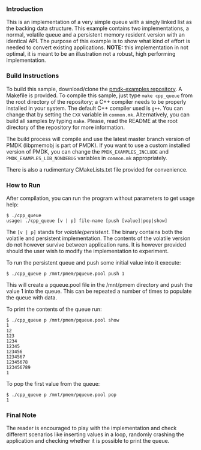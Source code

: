 ### Introduction

This is an implementation of a very simple queue with a singly linked list as
the backing data structure. This example contains two implementations,
a normal, volatile queue and a persistent memory resident version with an
identical API. The purpose of this example is to show what kind of effort is
needed to convert existing applications. **NOTE:** this implementation in not
optimal, it is meant to be an illustration not a robust, high performing
implementation. 

### Build Instructions

To build this sample, download/clone the [pmdk-examples
repository](https://github.com/pmem/pmdk-examples).  A Makefile is provided. To
compile this sample, just type `make cpp_queue` from the root directory of the
repository; a C++ compiler needs to be properly installed in your system. The
default C++ compiler used is `g++`. You can change that by setting the `CXX`
variable in `common.mk`. Alternatively, you can build all samples by typing
`make`. Please, read the README at the root directory of the repository for
more information.

The build process will compile and use the latest master branch version of PMDK
(libpmemobj is part of PMDK). If you want to use a custom installed version of
PMDK, you can change the `PMDK_EXAMPLES_INCLUDE` and
`PMDK_EXAMPLES_LIB_NONDEBUG` variables in `common.mk` appropriately.

There is also a rudimentary CMakeLists.txt file provided for convenience.

### How to Run

After compilation, you can run the program without parameters to get usage help:

```
$ ./cpp_queue
usage: ./cpp_queue [v | p] file-name [push [value]|pop|show]
```

The `[v | p]` stands for *volatile*/*persistent*. The binary contains both the
volatile and persistent implementation. The contents of the volatile version
do not however survive between application runs. It is however provided should
the user wish to modify the implementation to experiment.

To run the persistent queue and push some initial value into it execute:

```
$ ./cpp_queue p /mnt/pmem/pqueue.pool push 1
```

This will create a pqueue.pool file in the /mnt/pmem directory and push the value
1 into the queue. This can be repeated a number of times to populate the queue with
data.

To print the contents of the queue run:

```
$ ./cpp_queue p /mnt/pmem/pqueue.pool show
1
12
123
1234
12345
123456
1234567
12345678
123456789
1
```

To pop the first value from the queue:

```
$ ./cpp_queue p /mnt/pmem/pqueue.pool pop
1
```

### Final Note

The reader is encouraged to play with the implementation and check different scenarios
like inserting values in a loop, randomly crashing the application and checking whether
it is possible to print the queue.
